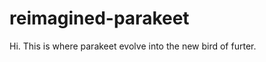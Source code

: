 # reimagined-parakeet
<body> Hi. </body>
<body>This is where parakeet evolve into the new bird of furter.</body>
